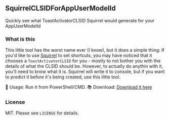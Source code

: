 ## SquirrelCLSIDForAppUserModelId
Quickly see what ToastActivatorCLSID Squirrel would generate for your AppUserModelId

### What is this
This little tool has the worst name ever (I know), but it does a simple thing: If you'd like to use [Squirrel](https://github.com/Squirrel/Squirrel.Windows) to set shortcuts, you may have noticed that it chooses a `ToastActivatorCLSID` for you - mostly to not bother you with the details of what the CLSID should be. However, to actually do anythin with it, you'll need to know what it is. Squirrel will write it to console, but if you want to predict it before it's being created, use this little tool.

:memo: Usage: Run it from PowerShell/CMD.
:books: Download: [Download it here](https://github.com/felixrieseberg/SquirrelCLSIDForAppUserModelId/releases/download/v1.0/SquirrelCLSIDForAppUserModelId.exe)

### License
MIT. Please see `LICENSE` for details.
